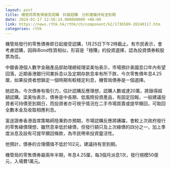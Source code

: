 ```yaml
---
layout: post
title: 機管局零售債接受認購　料錄超購　分析建議持有至到期
date: 2024-01-17 12:56:14.000000000 +08:00
link: https://news.rthk.hk/rthk/ch/component/k2/1736589-20240117.htm
categories: rthk
---
```


機管局發行的零售債券即日起接受認購，1月25日下午2時截止。有市民表示，會考慮認購，因與iBond性質相似，形容是「穩賺」的投資選擇，認為投資債券較股票為佳。

中銀香港個人數字金融產品部助理總經理梁美怡表示，市場預計美國息口年內有望回落，近期香港銀行同業拆息以及定期存款息率有所下跌，今次零售債年息4.25厘，如果投資者想鎖定一個時期有較穩定利息，機管局債券是一個選擇。

她認為，今次債券有吸引力，估計認購反應理想，認購人數或達20萬，將錄得超額認購。梁美怡表示，債券是中長期、低風險投資產品，有固定回報，一般建議投資者可持債至到期日，而投資者亦可視乎情況在二手市場買賣或提早贖回，可取回全數本金及收取相應利息。

富途證券香港首席策略師陸秉鈞亦預期，市場認購反應將踴躍，會較上次政府發行的零售綠債理想，雖然息率低於綠債，但發行額只及上次綠債的四分之一，加上季度派息及設有可提早贖回條款，為市民帶來投資靈活性。

他預計，債券的合理價值不低於102元，建議持有至到期。

機管局的零售債券屬兩年半期，年息4.25厘，每3個月派息1次，發行規模50億元，入場費1萬元。
